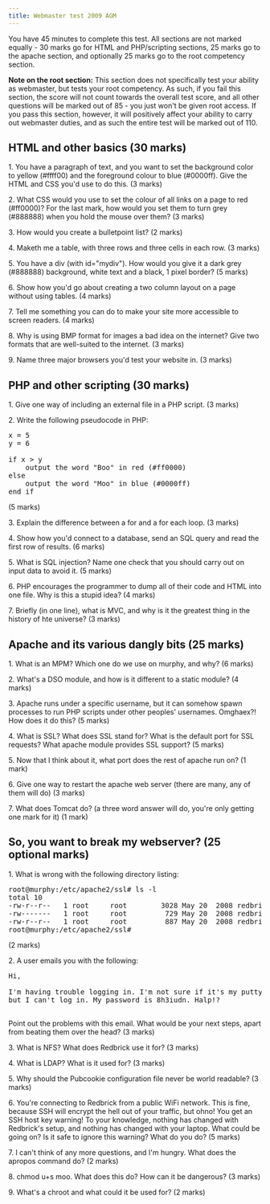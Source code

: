 ```yaml
---
title: Webmaster test 2009 AGM
---
```


You have 45 minutes to complete this test. All sections are not marked equally -
30 marks go for HTML and PHP/scripting sections, 25 marks go to the apache
section, and optionally 25 marks go to the root competency section.

**Note on the root section:** This section does not specifically test your
ability as webmaster, but tests your root competency. As such, if you fail this
section, the score will not count towards the overall test score, and all other
questions will be marked out of 85 - you just won't be given root access. If you
pass this section, however, it will positively affect your ability to carry out
webmaster duties, and as such the entire test will be marked out of 110.

## HTML and other basics (30 marks)

1\. You have a paragraph of text, and you want to set the background color to
yellow (#ffff00) and the foreground colour to blue (#0000ff). Give the HTML and
CSS you'd use to do this. (3 marks)

2\. What CSS would you use to set the colour of all links on a page to red
(#ff0000)? For the last mark, how would you set them to turn grey (#888888) when
you hold the mouse over them? (3 marks)

3\. How would you create a bulletpoint list? (2 marks)

4\. Maketh me a table, with three rows and three cells in each row. (3 marks)

5\. You have a div (with id="mydiv"). How would you give it a dark grey
(#888888) background, white text and a black, 1 pixel border? (5 marks)

6\. Show how you'd go about creating a two column layout on a page without using
tables. (4 marks)

7\. Tell me something you can do to make your site more accessible to screen
readers. (4 marks)

8\. Why is using BMP format for images a bad idea on the internet? Give two
formats that are well-suited to the internet. (3 marks)

9\. Name three major browsers you'd test your website in. (3 marks)

## PHP and other scripting (30 marks)

1\. Give one way of including an external file in a PHP script. (3 marks)

2\. Write the following pseudocode in PHP:

<pre>x = 5
y = 6

if x > y
	output the word "Boo" in red (#ff0000)
else
	output the word "Moo" in blue (#0000ff)
end if
</pre>

(5 marks)

3\. Explain the difference between a for and a for each loop. (3 marks)

4\. Show how you'd connect to a database, send an SQL query and read the first
row of results. (6 marks)

5\. What is SQL injection? Name one check that you should carry out on input
data to avoid it. (5 marks)

6\. PHP encourages the programmer to dump all of their code and HTML into one
file. Why is this a stupid idea? (4 marks)

7\. Briefly (in one line), what is MVC, and why is it the greatest thing in the
history of hte universe? (3 marks)

## Apache and its various dangly bits (25 marks)

1\. What is an MPM? Which one do we use on murphy, and why? (6 marks)

2\. What's a DSO module, and how is it different to a static module? (4 marks)

3\. Apache runs under a specific username, but it can somehow spawn processes to
run PHP scripts under other peoples' usernames. Omghaex?! How does it do this?
(5 marks)

4\. What is SSL? What does SSL stand for? What is the default port for SSL
requests? What apache module provides SSL support? (5 marks)

5\. Now that I think about it, what port does the rest of apache run on? (1
mark)

6\. Give one way to restart the apache web server (there are many, any of them
will do) (3 marks)

7\. What does Tomcat do? (a three word answer will do, you're only getting one
mark for it) (1 mark)

## So, you want to break my webserver? (25 optional marks)

1\. What is wrong with the following directory listing:

<pre>root@murphy:/etc/apache2/ssl# ls -l
total 10
-rw-r--r--   1 root     root        3028 May 20  2008 redbrick.dcu.ie.crt
-rw-------   1 root     root         729 May 20  2008 redbrick.dcu.ie.csr
-rw-r--r--   1 root     root         887 May 20  2008 redbrick.dcu.ie.key
root@murphy:/etc/apache2/ssl#
</pre>

(2 marks)

2\. A user emails you with the following:

<pre>Hi,

I'm having trouble logging in. I'm not sure if it's my putty or on Redbrick,
but I can't log in. My password is 8h3iudn. Halp!?

</pre>

Point out the problems with this email. What would be your next steps, apart
from beating them over the head? (3 marks)

3\. What is NFS? What does Redbrick use it for? (3 marks)

4\. What is LDAP? What is it used for? (3 marks)

5\. Why should the Pubcookie configuration file never be world readable? (3
marks)

6\. You're connecting to Redbrick from a public WiFi network. This is fine,
because SSH will encrypt the hell out of your traffic, but ohno! You get an SSH
host key warning! To your knowledge, nothing has changed with Redbrick's setup,
and nothing has changed with your laptop. What could be going on? Is it safe to
ignore this warning? What do you do? (5 marks)

7\. I can't think of any more questions, and I'm hungry. What does the apropos
command do? (2 marks)

8\. chmod u+s moo. What does this do? How can it be dangerous? (3 marks)

9\. What's a chroot and what could it be used for? (2 marks)
